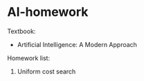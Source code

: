 # AI-homework

Textbook:
* Artificial Intelligence: A Modern Approach

Homework list:
1. Uniform cost search
